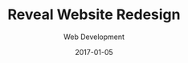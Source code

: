 ---
title: Reveal Website Redesign
subtitle: Web Development
image: /uploads/work/reveal/banner.png
date: 2017-01-05
link: "https://revealapp.com"
---